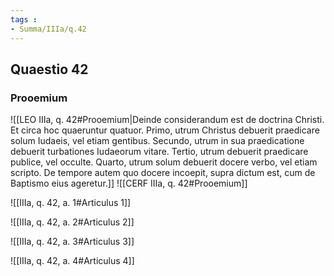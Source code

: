 ```yaml
---
tags : 
- Summa/IIIa/q.42
---
```


## Quaestio 42

### Prooemium

![[LEO IIIa, q. 42#Prooemium|Deinde considerandum est de doctrina Christi. Et circa hoc quaeruntur quatuor. Primo, utrum Christus debuerit praedicare solum Iudaeis, vel etiam gentibus. Secundo, utrum in sua praedicatione debuerit turbationes Iudaeorum vitare. Tertio, utrum debuerit praedicare publice, vel occulte. Quarto, utrum solum debuerit docere verbo, vel etiam scripto. De tempore autem quo docere incoepit, supra dictum est, cum de Baptismo eius ageretur.]]
![[CERF IIIa, q. 42#Prooemium]]

![[IIIa, q. 42, a. 1#Articulus 1]]

![[IIIa, q. 42, a. 2#Articulus 2]]

![[IIIa, q. 42, a. 3#Articulus 3]]

![[IIIa, q. 42, a. 4#Articulus 4]]

